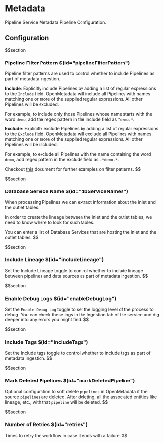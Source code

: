 # Metadata

Pipeline Service Metadata Pipeline Configuration.

## Configuration

$$section

### Pipeline Filter Pattern $(id="pipelineFilterPattern")

Pipeline filter patterns are used to control whether to include Pipelines as part of metadata ingestion.

**Include**: Explicitly include Pipelines by adding a list of regular expressions to the `Include` field. OpenMetadata will include all Pipelines with names matching one or more of the supplied regular expressions. All other Pipelines will be excluded.

For example, to include only those Pipelines whose name starts with the word `demo`, add the regex pattern in the include field as `^demo.*`.

**Exclude**: Explicitly exclude Pipelines by adding a list of regular expressions to the `Exclude` field. OpenMetadata will exclude all Pipelines with names matching one or more of the supplied regular expressions. All other Pipelines will be included.

For example, to exclude all Pipelines with the name containing the word `demo`, add regex pattern in the exclude field as `.*demo.*`.

Checkout [this](https://docs.open-metadata.org/connectors/ingestion/workflows/metadata/filter-patterns/database#database-filter-pattern) document for further examples on filter patterns.
$$

$$section
### Database Service Name $(id="dbServiceNames")

When processing Pipelines we can extract information about the inlet and the outlet tables.

In order to create the lineage between the inlet and the outlet tables, we need to know where to look for such tables.

You can enter a list of Database Services that are hosting the inlet and the outlet tables.
$$

$$section
### Include Lineage $(id="includeLineage")

Set the Include Lineage toggle to control whether to include lineage between pipelines and data sources as part of metadata ingestion.
$$

$$section
### Enable Debug Logs $(id="enableDebugLog")

Set the `Enable Debug Log` toggle to set the logging level of the process to debug. You can check these logs in the Ingestion tab of the service and dig deeper into any errors you might find.
$$

$$section
### Include Tags $(id="includeTags")

Set the Include tags toggle to control whether to include tags as part of metadata ingestion.
$$

$$section
### Mark Deleted Pipelines $(id="markDeletedPipeline")

Optional configuration to soft delete `pipelines` in OpenMetadata if the source `pipelines` are deleted. After deleting, all the associated entities like lineage, etc., with that `pipeline` will be deleted.
$$

$$section
### Number of Retries $(id="retries")

Times to retry the workflow in case it ends with a failure.
$$
